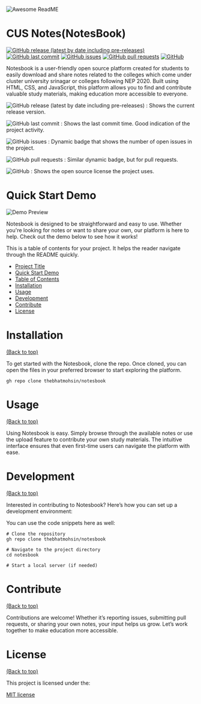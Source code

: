 
![Awesome ReadME](https://cusnotes.netlify.app/images/favicon.ico)

# CUS Notes(NotesBook)

[![GitHub release (latest by date including pre-releases)](https://img.shields.io/github/v/release/bhatmohsin/notesbook?include_prereleases)](https://img.shields.io/github/v/release/bhatmohsin/notesbook?include_prereleases)
[![GitHub last commit](https://img.shields.io/github/last-commit/bhatmohsin/notesbook)](https://img.shields.io/github/last-commit/bhatmohsin/notesbook)
[![GitHub issues](https://img.shields.io/github/issues-raw/bhatmohsin/notesbook)](https://img.shields.io/github/issues-raw/bhatmohsin/notesbook)
[![GitHub pull requests](https://img.shields.io/github/issues-pr/bhatmohsin/notesbook)](https://img.shields.io/github/issues-pr/bhatmohsin/notesbook)
[![GitHub](https://img.shields.io/github/license/bhatmohsin/notesbook)](https://img.shields.io/github/license/bhatmohsin/notesbook)

Notesbook is a user-friendly open source platform created for students to easily download and share notes related to the colleges which come under cluster university srinagar or colleges following NEP 2020. Built using HTML, CSS, and JavaScript, this platform allows you to find and contribute valuable study materials, making education more accessible to everyone.
<!-- Add badges with link to Shields IO -->

![GitHub release (latest by date including pre-releases)](https://img.shields.io/github/v/release/bhatmohsin/notesbook?include_prereleases)
: Shows the current release version.

![GitHub last commit](https://img.shields.io/github/last-commit/bhatmohsin/notesbook)
: Shows the last commit time. Good indication of the project activity.

![GitHub issues](https://img.shields.io/github/issues-raw/bhatmohsin/notesbook)
: Dynamic badge that shows the number of open issues in the project.

![GitHub pull requests](https://img.shields.io/github/issues-pr/bhatmohsin/notesbook)
: Similar dynamic badge, but for pull requests.

![GitHub](https://img.shields.io/github/license/navendu-pottekkat/awesome-readme)
: Shows the open source license the project uses.

# Quick Start Demo

![Demo Preview](https://cusnotes.netlify.app/images/favicon.ico)

Notesbook is designed to be straightforward and easy to use. Whether you're looking for notes or want to share your own, our platform is here to help. Check out the demo below to see how it works!

This is a table of contents for your project. It helps the reader navigate through the README quickly.
- [Project Title](#project-title)
- [Quick Start Demo](#quick-start-demo)
- [Table of Contents](#table-of-contents)
- [Installation](#installation)
- [Usage](#usage)
- [Development](#development)
- [Contribute](#contribute)
- [License](#license)


# Installation
[(Back to top)](#table-of-contents)

To get started with the Notesbook, clone the repo.
Once cloned, you can open the files in your preferred browser to start exploring the platform.

```shell
gh repo clone thebhatmohsin/notesbook
```


# Usage
[(Back to top)](#table-of-contents)

Using Notesbook is easy. Simply browse through the available notes or use the upload feature to contribute your own study materials. The intuitive interface ensures that even first-time users can navigate the platform with ease.


# Development
[(Back to top)](#table-of-contents)

Interested in contributing to Notesbook? Here’s how you can set up a development environment:

You can use the code snippets here as well:

```shell
# Clone the repository
gh repo clone thebhatmohsin/notesbook

# Navigate to the project directory
cd notesbook

# Start a local server (if needed)
```


# Contribute
[(Back to top)](#table-of-contents)

Contributions are welcome! Whether it’s reporting issues, submitting pull requests, or sharing your own notes, your input helps us grow. Let’s work together to make education more accessible.

# License
[(Back to top)](#table-of-contents)

This project is licensed under the:

[MIT license](./LICENSE)


